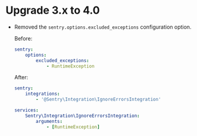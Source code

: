# Upgrade 3.x to 4.0

- Removed the `sentry.options.excluded_exceptions` configuration option.

  Before:

  ```yaml
  sentry:
      options:
          excluded_exceptions:
              - RuntimeException
  ```

  After:

  ```yaml
  sentry:
      integrations:
          - '@Sentry\Integration\IgnoreErrorsIntegration'
  
  services:
      Sentry\Integration\IgnoreErrorsIntegration:
          arguments:
              - [RuntimeException]
  ```
